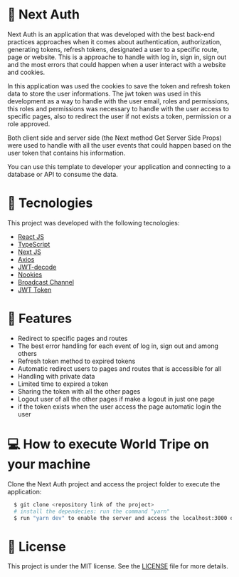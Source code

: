 # 🔖 Next Auth

<p>
  Next Auth is an application that was developed with the best back-end practices approaches when it comes about authentication, authorization, generating tokens, refresh tokens, designated a user to a specific route, page or website. This is a approache to handle with log in, sign in, sign out and the most errors that could happen when a user interact with a website and cookies.
  
  In this application was used the cookies to save the token and refresh token data to store the user informations. The jwt token was used in this development as a way to handle with the user email, roles and permissions, this roles and permissions was necessary to handle with the user access to specific pages, also to redirect the user if not exists a token, permission or a role approved.
  
  Both client side and server side (the Next method Get Server Side Props) were used to handle with all the user events that could happen based on the user token that contains his information.
  
  You can use this template to developer your application and connecting to a database or API to consume the data.
</p>

# 🔧 Tecnologies

This project was developed with the following tecnologies:

- [React JS](https://pt-br.reactjs.org/)
- [TypeScript](https://www.typescriptlang.org/)
- [Next JS](https://nextjs.org/)
- [Axios](https://axios-http.com/ptbr/docs/intro)
- [JWT-decode](https://www.npmjs.com/package/jwt-decode)
- [Nookies](https://github.com/maticzav/nookies)
- [Broadcast Channel](https://developer.mozilla.org/en-US/docs/Web/API/Broadcast_Channel_API)
- [JWT Token](https://jwt.io/)

# 🚀 Features

<ul>
  <li>Redirect to specific pages and routes</li>
  <li>The best error handling for each event of log in, sign out and among others</li>
  <li>Refresh token method to expired tokens</li>
  <li>Automatic redirect users to pages and routes that is accessible for all</li>
  <li>Handling with private data</li>
  <li>Limited time to expired a token</li>
  <li>Sharing the token with all the other pages</li>
  <li>Logout user of all the other pages if make a logout in just one page</li>
  <li>if the token exists when the user access the page automatic login the user</li>
</ul>

# 💻 How to execute World Tripe on your machine

Clone the Next Auth project and access the project folder to execute the application:


```bash
  $ git clone <repository link of the project>
  # install the dependecies: run the command "yarn"
  $ run "yarn dev" to enable the server and access the localhost:3000 on your browser
```

# 📝 License

This project is under the MIT license. See the [LICENSE](LICENSE.md) file for more details.
